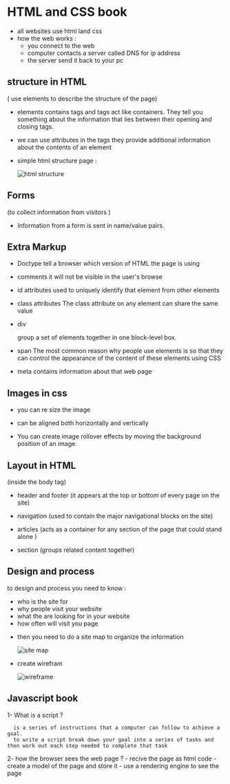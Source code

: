 # HTML and CSS book 

* all websites use html land css 
* how the web works :
  - you connect to the web
  - computer contacts a server called DNS for ip address 
  - the server send it back to your pc 
  
## structure in HTML
( use elements to describe the structure of the page)

- elements contains tags and tags act like containers. They tell you something about the information that lies between their opening and closing tags.

- we can use attributes in the tags they provide additional information about the contents of an element

- simple html structure page :

     ![html structure](https://lh3.googleusercontent.com/proxy/8KYan3wFlGd6eK7j_2IwP2WfcXdORKmKueFNWAmg_TVGQy7pUDeTR56ixrSRG__EvIKWKNTcXzRL1rAvvA0uv5ovnPSe-FA-A9y2SH3kC4tq8ydelHk)

## Forms
(to collect information from visitors )

- Information from a form is sent in name/value pairs.

## Extra Markup

- Doctype <!DOCtype HTML>
     tell a browser which version of HTML the page is using

- comments <!-- --> 
     it will not be visible in the user's browse

- id attributes 
     used to uniquely identify that element from other elements

- class attributes 
     The class attribute on any element can share the same value

- div <div>
     group a set of elements together in one block-level box.

- span <span>
     The most common reason why people use <span> elements is so that they can control the appearance of the content of these elements using CSS

- meta <meta>
     contains information about that web page

## Images in css
- you can re size the image 

- can be aligned both horizontally and vertically 

- You can create image rollover effects by moving the background position of an image.

## Layout in HTML
(inside the body tag)

- header and footer (it appears at the top or bottom of every page on the site)

- navigation (used to contain the major navigational blocks on the site)

- articles (acts as a container for any section of the page that could stand alone )

- section (groups related content together)


## Design and process 
to design and process you need to know :
   - who is the site for 
   - why people visit your website 
   - what the are looking for in your website
   - how often will visit you page 


* then you need to do a site map to organize the information 

   ![site map](https://www.allezdigital.com/wp-content/uploads/2016/07/simplesitemap_webhostdesignpost.jpg)

* create wirefram 

   ![wireframe](https://i.pinimg.com/originals/38/ef/64/38ef64c81fb2f9761383dd1c9c54f98e.jpg)

## Javascript book 

1- What is a script ?

      is a series of instructions that a computer can follow to achieve a goal. 
      to write a script break down your goal into a series of tasks and then work out each step needed to complete that task 

2- how the browser sees the web page ?
      - recive the page as html code
      - create a model of the page and store it 
      - use a rendering engine to see the page 
